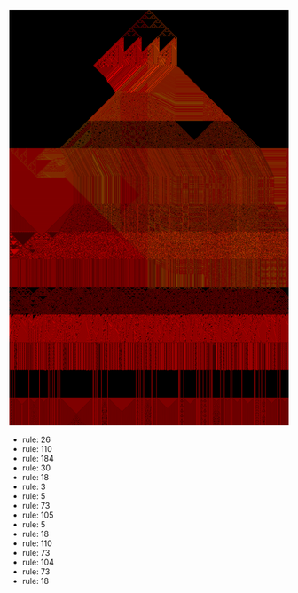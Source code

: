 ![photo](./output.png) 
 * rule: 26
* rule: 110
* rule: 184
* rule: 30
* rule: 18
* rule: 3
* rule: 5
* rule: 73
* rule: 105
* rule: 5
* rule: 18
* rule: 110
* rule: 73
* rule: 104
* rule: 73
* rule: 18
